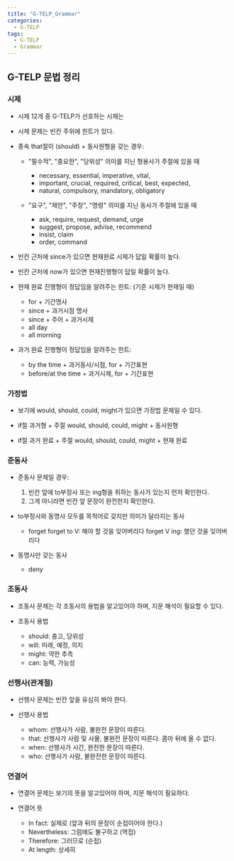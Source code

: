 ```yaml
---
title: "G-TELP_Grammar"
categories:
  - G-TELP
tags:
  - G-TELP
  - Grammar
---
```


## G-TELP 문법 정리
### 시제
  - 시제 12개 중 G-TELP가 선호하는 시제는 
  - 시제 문제는 빈칸 주위에 힌트가 있다.
  
  - 종속 that절이 (should) + 동사원형을 갖는 경우:
    - "필수적", "중요한", "당위성" 의미를 지닌 형용사가 주절에 있을 때
      - necessary, essential, imperative, vital, 
      - important, crucial, required, critical, best, expected, 
      - natural, compulsory, mandatory, obligatory
    
    - "요구", "제안", "주장", "명령" 의미를 지닌 동사가 주절에 있을 때
      - ask, require, request, demand, urge
      - suggest, propose, advise, recommend
      - insist, claim
      - order, command
  
  - 빈칸 근처에 since가 있으면 현재완료 시제가 답일 확률이 높다.
  - 빈칸 근처에 now가 있으면 현재진행형이 답일 확률이 높다.
  
  - 현재 완료 진행형이 정답임을 알려주는 힌트: (기준 시제가 현재일 때)
    - for + 기간명사
    - since + 과거시점 명사
    - since + 주어 + 과거시제
    - all day
    - all morning
  
  - 과거 완료 진행형이 정답임을 알려주는 힌트:
    - by the time + 과거동사/시점, for + 기간표현
    - before/at the time + 과거시제, for + 기간표현
  
### 가정법
  - 보기에 would, should, could, might가 있으면 가정법 문제일 수 있다.
  
  - if절 과거형 + 주절 would, should, could, might + 동사원형
  - if절 과거 완료 + 주절 would, should, could, might + 현재 완료

### 준동사
  - 준동사 문제일 경우:
    1. 빈칸 앞에 to부정사 또는 ing형을 취하는 동사가 있는지 먼저 확인한다.
    2. 그게 아니라면 빈칸 앞 문장이 완전한지 확인한다.
    
  - to부정사와 동명사 모두를 목적어로 갖지만 의미가 달라지는 동사
    - forget
      forget to V: 해야 할 것을 잊어버리다
      forget V ing: 했던 것을 잊어버리다
      
  - 동명사만 갖는 동사
    - deny
    

### 조동사
  - 조동사 문제는 각 조동사의 용법을 알고있어야 하며, 지문 해석이 필요할 수 있다.
  
  - 조동사 용법
    - should: 충고, 당위성
    - will: 미래, 예정, 의지
    - might: 약한 추측
    - can: 능력, 가능성

### 선행사(관계절)
  - 선행사 문제는 빈칸 앞을 유심히 봐야 한다.
  
  - 선행사 용법
    - whom: 선행사가 사람, 불완전 문장이 따른다.
    - that: 선행사가 사람 및 사물, 불완전 문장이 따른다. 콤마 뒤에 올 수 없다.
    - when: 선행사가 시간, 완전한 문장이 따른다.
    - who: 선행사가 사람, 불완전한 문장이 따른다.

### 연결어
  - 연결어 문제는 보기의 뜻을 알고있어야 하며, 지문 해석이 필요하다.
  
  - 연결어 뜻
    - In fact: 실제로 (앞과 뒤의 문장이 순접이어야 한다.)
    - Nevertheless: 그럼에도 불구하고 (역접)
    - Therefore: 그러므로 (순접)
    - At length: 상세히
    
